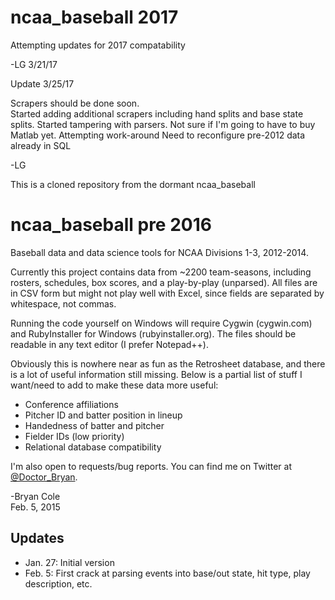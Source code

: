 ncaa_baseball 2017
========

Attempting updates for 2017 compatability  

-LG 3/21/17

Update 3/25/17

Scrapers should be done soon.  
Started adding additional scrapers including hand splits and base state splits. 
Started tampering with parsers.  Not sure if I'm going to have to buy Matlab yet.  Attempting work-around
Need to reconfigure pre-2012 data already in SQL

-LG


This is a cloned repository from the dormant ncaa_baseball

ncaa_baseball pre 2016
========

Baseball data and data science tools for NCAA Divisions 1-3, 2012-2014.

Currently this project contains data from ~2200 team-seasons, including rosters, schedules, box scores, and a play-by-play (unparsed).  All files are in CSV form but might not play well with Excel, since fields are separated by whitespace, not commas.

Running the code yourself on Windows will require Cygwin (cygwin.com) and RubyInstaller for Windows (rubyinstaller.org).  The files should be readable in any text editor (I prefer Notepad++). 

Obviously this is nowhere near as fun as the Retrosheet database, and there is a lot of useful information still missing.  Below is a partial list of stuff I want/need to add to make these data more useful:
- Conference affiliations
- Pitcher ID and batter position in lineup
- Handedness of batter and pitcher
- Fielder IDs (low priority)
- Relational database compatibility
 
I'm also open to requests/bug reports.  You can find me on Twitter at <a href="http://www.twitter.com/Doctor_Bryan">@Doctor_Bryan</a>.

-Bryan Cole<br>
Feb. 5, 2015

Updates
-------
- Jan. 27: Initial version
- Feb. 5: First crack at parsing events into base/out state, hit type, play description, etc.

